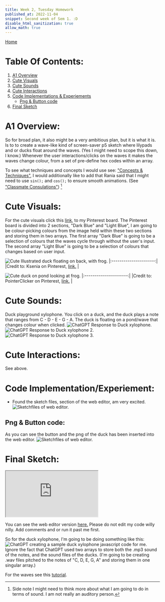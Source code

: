 ```yaml
---
title: Week 2, Tuesday Homework
published_at: 2022-11-04
snippet: Second week of Sem 1. :D
disable_html_sanitization: true
allow_math: true
---
```


[Home](https://cclanchublo6.deno.dev/)

# Table Of Contents:

1. [A1 Overview](https://cclanchublo6.deno.dev/fourth-blog-post#a1-overview)
2. [Cute Visuals](https://cclanchublo6.deno.dev/fourth-blog-post#cute-visuals)
3. [Cute Sounds](https://cclanchublo6.deno.dev/fourth-blog-post#cute-sounds)
4. [Cute Interactions](https://cclanchublo6.deno.dev/fourth-blog-post#cute-interactions)
5. [Code Implementations & Experiements](https://cclanchublo6.deno.dev/fourth-blog-post#code-implementationexperiement)
   - [Png & Button code](https://cclanchublo6.deno.dev/fourth-blog-post#png--button-code)
6. [Final Sketch](https://cclanchublo6.deno.dev/fourth-blog-post#final-sketch)

# A1 Overview:

So for broad plan, it also might be a very ambitious plan, but it is what it is. Is to to create a wave-like kind of screen-saver p5 sketch where lilypads and or ducks float around the waves. (Yes I might need to scope this down, I know.) Whenever the user interactions/clicks on the waves it makes the waves change colour, from a set of pre-define hex codes within an array.

To see what techniques and concepts I would use see: ["Concepts & Techniques"](https://cclanchublo6.deno.dev/third-blog-post#concepts--techniques), I would additionally like to add that Rania said that I might need to use `sin();` and `cos();` to ensure smooth animations. (See ["Classmate Consulations"](https://cclanchublo6.deno.dev/third-blog-post#classmate-consulations)) [^1]

# Cute Visuals:

For the cute visuals click this [link,](https://pin.it/4l2Y3nUXe) to my Pinterest board. The Pinterest board is divided into 2 sections, "Dark Blue" and "Light Blue", I am going to be colour-picking colours from the image held within these two sections and storing them in two arrays. The first array "Dark Blue" is going to be a selection of colours that the waves cycle through without the user's input. The second array "Light Blue" is going to be a selection of colours that changes based on user input.

![Cute Illustrated duck floating on back, with frog.](DUck-1.jpg)
|:----------------------:|
|Credit to: Ksenia on Pinterest, [link.](https://pin.it/2RsGsiq26) |

![Cute duck on pond looking at frog.](duck%202.jpg)
|:----------------------:|
|Credit to: PointerClicker on Pinterest, [link.](https://pin.it/1XA6EpW0o) |

[^1]: Side note I might need to think more about what I am going to do in terms of sound. I am not really an auditory person.

# Cute Sounds:

Duck playground xylophone. You click on a duck, and the duck plays a note that ranges from C - D - E - G - A. The duck is floating on a pond/wave that changes colour when clicked.
![ChatGPT Response to Duck xylophone.](ChatGPT_Duck1.png)
![ChatGPT Response to Duck xylophone 2.](ChatGPT_Duck2.png)
![ChatGPT Response to Duck xylophone 3.](ChatGPT_Duck3.png)

# Cute Interactions:

See above.

# Code Implementation/Experiement:

- Found the sketch files, section of the web editor, am very excited.  
  ![Sketchfiles of web editor.](Sketchfiles.png)

## Png & Button code:

As you can see the button and the png of the duck has been inserted into the web editor.
![Sketchfiles of web editor.](PngBtn.png)

# Final Sketch:

<iframe id="DuckPondTest" src="https://editor.p5js.org/Lanchu2hen9/full/BfNvD-mzw"></iframe>

<script type="module">

    const iframe  = document.getElementById (`DuckPondTest`)
    iframe.width  = iframe.parentNode.scrollWidth
    iframe.height = iframe.width * 9 / 16 + 42
</script>

You can see the web editor version [here.](https://editor.p5js.org/Lanchu2hen9/sketches/BfNvD-mzw) Please do not edit my code willy nilly. Add comments and or run it past me first.

So for the duck xylophone, I'm going to be doing something like this:
![ChatGPT creating a sample duck xylophone javascript code for me.](DuckXylophone.png)
Ignore the fact that ChatGPT used two arrays to store both the .mp3 sound of the notes, and the sound files of the ducks. (I'm going to be creating .wav files pitched to the notes of "C, D, E, G, A" and storing them in one singular array.)

For the waves see this [tutorial](https://youtu.be/nqvJDkKsYYI?si=o4m5xbUzHIWzzB91).
